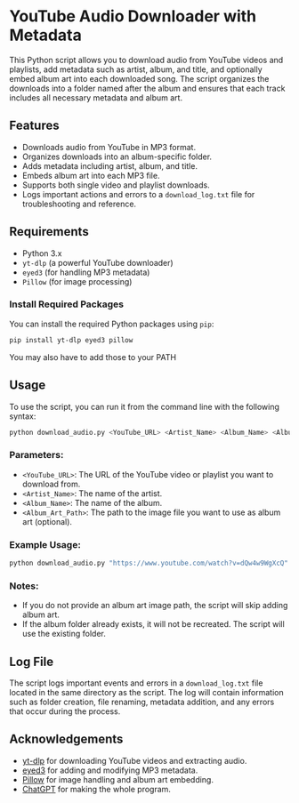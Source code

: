 # YouTube Audio Downloader with Metadata

This Python script allows you to download audio from YouTube videos and playlists, add metadata such as artist, album, and title, and optionally embed album art into each downloaded song. The script organizes the downloads into a folder named after the album and ensures that each track includes all necessary metadata and album art.

## Features

- Downloads audio from YouTube in MP3 format.
- Organizes downloads into an album-specific folder.
- Adds metadata including artist, album, and title.
- Embeds album art into each MP3 file.
- Supports both single video and playlist downloads.
- Logs important actions and errors to a `download_log.txt` file for troubleshooting and reference.

## Requirements

- Python 3.x
- `yt-dlp` (a powerful YouTube downloader)
- `eyed3` (for handling MP3 metadata)
- `Pillow` (for image processing)
  
### Install Required Packages

You can install the required Python packages using `pip`:

```bash
pip install yt-dlp eyed3 pillow
```
You may also have to add those to your PATH

## Usage

To use the script, you can run it from the command line with the following syntax:

```bash
python download_audio.py <YouTube_URL> <Artist_Name> <Album_Name> <Album_Art_Path>
```

### Parameters:
- `<YouTube_URL>`: The URL of the YouTube video or playlist you want to download from.
- `<Artist_Name>`: The name of the artist.
- `<Album_Name>`: The name of the album.
- `<Album_Art_Path>`: The path to the image file you want to use as album art (optional).

### Example Usage:

```bash
python download_audio.py "https://www.youtube.com/watch?v=dQw4w9WgXcQ" "Rick Astley" "Never Gonna Give You Up" "path_to_album_art.jpg"
```

### Notes:
- If you do not provide an album art image path, the script will skip adding album art.
- If the album folder already exists, it will not be recreated. The script will use the existing folder.
  
## Log File

The script logs important events and errors in a `download_log.txt` file located in the same directory as the script. The log will contain information such as folder creation, file renaming, metadata addition, and any errors that occur during the process.

## Acknowledgements

- [yt-dlp](https://github.com/yt-dlp/yt-dlp) for downloading YouTube videos and extracting audio.
- [eyed3](https://github.com/nicfit/eyed3) for adding and modifying MP3 metadata.
- [Pillow](https://pillow.readthedocs.io/en/stable/) for image handling and album art embedding.
- [ChatGPT](https://chatgpt.com/) for making the whole program.
